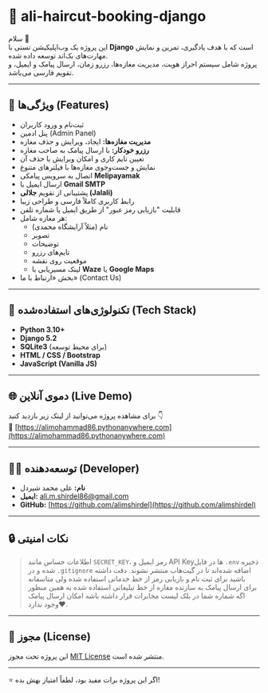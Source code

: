 # 🏪 ali-haircut-booking-django

سلام 👋  
این پروژه یک وب‌اپلیکیشن تستی با **Django** است که با هدف یادگیری، تمرین و نمایش مهارت‌های بک‌اند توسعه داده شده.  
پروژه شامل سیستم احراز هویت، مدیریت مغازه‌ها، رزرو زمان، ارسال پیامک و ایمیل، و تقویم فارسی می‌باشد.

---

## 🚀 ویژگی‌ها (Features)
- ثبت‌نام و ورود کاربران  
- پنل ادمین (Admin Panel)  
- **مدیریت مغازه‌ها:** ایجاد، ویرایش و حذف مغازه  
- **رزرو خودکار:** با ارسال پیامک به صاحب مغازه  
- تعیین تایم کاری و امکان ویرایش یا حذف آن  
- نمایش و جست‌وجوی مغازه‌ها با فیلترهای متنوع  
- اتصال به سرویس پیامکی **Melipayamak**  
- ارسال ایمیل با **Gmail SMTP**  
- پشتیبانی از تقویم **جلالی (Jalali)**  
- رابط کاربری کاملاً فارسی و طراحی زیبا  
- قابلیت "بازیابی رمز عبور" از طریق ایمیل یا شماره تلفن  
- هر مغازه شامل:  
  - نام (مثلاً آرایشگاه محمدی)  
  - تصویر  
  - توضیحات  
  - تایم‌های رزرو  
  - موقعیت روی نقشه  
  - لینک مسیریابی با **Waze** یا **Google Maps**  
- بخش «ارتباط با ما» (Contact Us)

---

## 🧰 تکنولوژی‌های استفاده‌شده (Tech Stack)
- **Python 3.10+**  
- **Django 5.2**  
- **SQLite3** (برای محیط توسعه)  
- **HTML / CSS / Bootstrap**  
- **JavaScript (Vanilla JS)**  

---

## 🌐 دموی آنلاین (Live Demo)
برای مشاهده پروژه می‌توانید از لینک زیر بازدید کنید 👇  
🔗 [https://alimohammad86.pythonanywhere.com](https://alimohammad86.pythonanywhere.com)

---

## 👨‍💻 توسعه‌دهنده (Developer)
- **نام:** علی محمد شیردل
- **ایمیل:** ali.m.shirdel86@gmail.com  
- **GitHub:** [https://github.com/alimshirdel](https://github.com/alimshirdel)

---

## 🔒 نکات امنیتی
> اطلاعات حساس مانند `SECRET_KEY`، رمز ایمیل و API Keyها در فایل `.env` ذخیره شده و در `.gitignore` اضافه شده‌اند تا در گیت‌هاب منتشر نشوند.
> دقت داشته باشید برای ثبت نام و بازیابی رمز از خط خدماتی استفاده شده ولی متاسفانه برای ارسال پیامک به سازنده مغازه از خط تبلیغاتی استفاده شده به همین منظور اگه شماره شما در بلک لیست مخابرات قرار داشته باشه امکان ارسال پیامک وجود ندارد❤️.

---

## 📜 مجوز (License)
این پروژه تحت مجوز [MIT License](LICENSE) منتشر شده است.

---
⭐️ اگر این پروژه برات مفید بود، لطفاً امتیاز بهش بده!